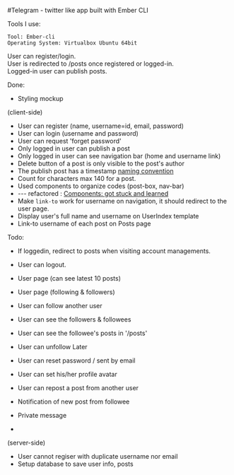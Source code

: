 #Telegram - twitter like app built with Ember CLI

Tools I use:
```
Tool: Ember-cli
Operating System: Virtualbox Ubuntu 64bit
```

User can register/login. <br>
User is redirected to /posts once registered or logged-in. <br>
Logged-in user can publish posts. <br>

Done: <br>
* Styling mockup

(client-side) <br>
* User can register (name, username=id, email, password)
* User can login (username and password)
* User can request 'forget password'
* Only logged in user can publish a post
* Only logged in user can see navigation bar (home and username link)
* Delete button of a post is only visible to the post's author
* The publish post has a timestamp [naming convention](https://gist.github.com/yhagio/129ec15371c60a2741ce)
* Count for characters max 140 for a post.
* Used components to organize codes (post-box, nav-bar)
* --- refactored : [Components: got stuck and learned](https://gist.github.com/yhagio/2829c2ca73291003abab)
* Make `link-to` work for username on navigation, it should redirect to the user page.
* Display user's full name and username on UserIndex template
* Link-to username of each post on Posts page

Todo: <br>
* If loggedin, redirect to posts when visiting account managements.
* User can logout.
* User page (can see latest 10 posts)
* User page (following & followers)
* User can follow another user
* User can see the followers & followees
* User can see the followee's posts in '/posts'
* User can unfollow
Later <br>
* User can reset password / sent by email
* User can set his/her profile avatar
* User can repost a post from another user

* Notification of new post from followee
* Private message
* 
(server-side) <br>
* User cannot regiser with duplicate username nor email
* Setup database to save user info, posts


